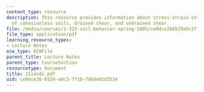 ```yaml
---
content_type: resource
description: This resource provides information about stress-strain-strength behavior
  of cohesionless soils, drained shear, and undrained shear.
file: /media/courses/1-322-soil-behavior-spring-2005/ce0dce266529a0c37f107d64e01d3534_21sandi.pdf
file_type: application/pdf
learning_resource_types:
- Lecture Notes
ocw_type: OCWFile
parent_title: Lecture Notes
parent_type: CourseSection
resourcetype: Document
title: 21sandi.pdf
uid: ce0dce26-6529-a0c3-7f10-7d64e01d3534
---
```

